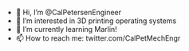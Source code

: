 - 👋 Hi, I’m @CalPetersenEngineer
- 👀 I’m interested in 3D printing operating systems
- 🌱 I’m currently learning Marlin!
- 📫 How to reach me: twitter.com/CalPetMechEngr

<!---
CalPetersenEngineer/CalPetersenEngineer is a ✨ special ✨ repository because its `README.md` (this file) appears on your GitHub profile.
You can click the Preview link to take a look at your changes.
--->
